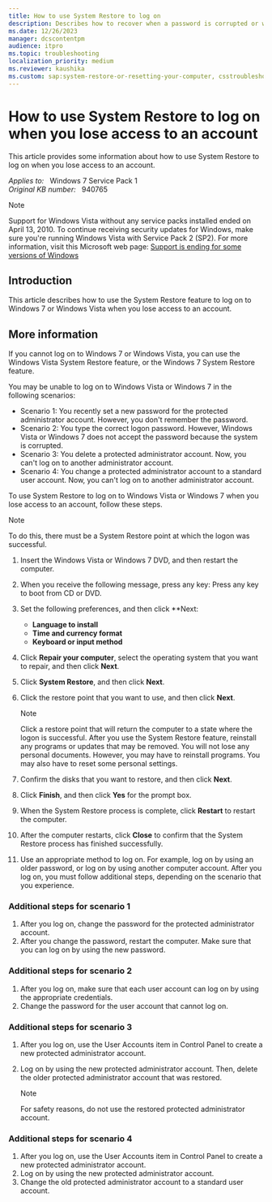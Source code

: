 ```yaml
---
title: How to use System Restore to log on
description: Describes how to recover when a password is corrupted or when a user account is lost.
ms.date: 12/26/2023
manager: dcscontentpm
audience: itpro
ms.topic: troubleshooting
localization_priority: medium
ms.reviewer: kaushika
ms.custom: sap:system-restore-or-resetting-your-computer, csstroubleshoot
---
```

# How to use System Restore to log on when you lose access to an account

This article provides some information about how to use System Restore to log on when you lose access to an account.

_Applies to:_ &nbsp; Windows 7 Service Pack 1  
_Original KB number:_ &nbsp; 940765

>[!NOTE]
Support for Windows Vista without any service packs installed ended on April 13, 2010. To continue receiving security updates for Windows, make sure you're running Windows Vista with Service Pack 2 (SP2). For more information, visit this Microsoft web page: [Support is ending for some versions of Windows](https://windows.microsoft.com/windows/help/end-support-windows-xp-sp2-windows-vista-without-service-packs)  

## Introduction

This article describes how to use the System Restore feature to log on to Windows 7 or Windows Vista when you lose access to an account.

## More information

If you cannot log on to Windows 7 or Windows Vista, you can use the Windows Vista System Restore feature, or the Windows 7 System Restore feature.

You may be unable to log on to Windows Vista or Windows 7 in the following scenarios:  

- Scenario 1: You recently set a new password for the protected administrator account. However, you don't remember the password.
- Scenario 2: You type the correct logon password. However, Windows Vista or Windows 7 does not accept the password because the system is corrupted.
- Scenario 3: You delete a protected administrator account. Now, you can't log on to another administrator account.
- Scenario 4: You change a protected administrator account to a standard user account. Now, you can't log on to another administrator account.  

To use System Restore to log on to Windows Vista or Windows 7 when you lose access to an account, follow these steps.

> [!NOTE]
> To do this, there must be a System Restore point at which the logon was successful.

1. Insert the Windows Vista or Windows 7 DVD, and then restart the computer.
2. When you receive the following message, press any key: Press any key to boot from CD or DVD.

3. Set the following preferences, and then click **Next:
   - **Language to install**  
   - **Time and currency format**  
   - **Keyboard or input method**  
4. Click **Repair your computer**, select the operating system that you want to repair, and then click **Next**.
5. Click **System Restore**, and then click **Next**.
6. Click the restore point that you want to use, and then click **Next**.

   > [!NOTE]
   > Click a restore point that will return the computer to a state where the logon is successful. After you use the System Restore feature, reinstall any programs or updates that may be removed. You will not lose any personal documents. However, you may have to reinstall programs. You may also have to reset some personal settings.
7. Confirm the disks that you want to restore, and then click **Next**.
8. Click **Finish**, and then click **Yes** for the prompt box.
9. When the System Restore process is complete, click **Restart** to restart the computer.
10. After the computer restarts, click **Close** to confirm that the System Restore process has finished successfully.
11. Use an appropriate method to log on. For example, log on by using an older password, or log on by using another computer account. After you log on, you must follow additional steps, depending on the scenario that you experience.

### Additional steps for scenario 1

1. After you log on, change the password for the protected administrator account.
2. After you change the password, restart the computer. Make sure that you can log on by using the new password.

### Additional steps for scenario 2

1. After you log on, make sure that each user account can log on by using the appropriate credentials.
2. Change the password for the user account that cannot log on.

### Additional steps for scenario 3

1. After you log on, use the User Accounts item in Control Panel to create a new protected administrator account.
2. Log on by using the new protected administrator account. Then, delete the older protected administrator account that was restored.

   > [!NOTE]
   > For safety reasons, do not use the restored protected administrator account.

### Additional steps for scenario 4

1. After you log on, use the User Accounts item in Control Panel to create a new protected administrator account.
2. Log on by using the new protected administrator account.
3. Change the old protected administrator account to a standard user account.
